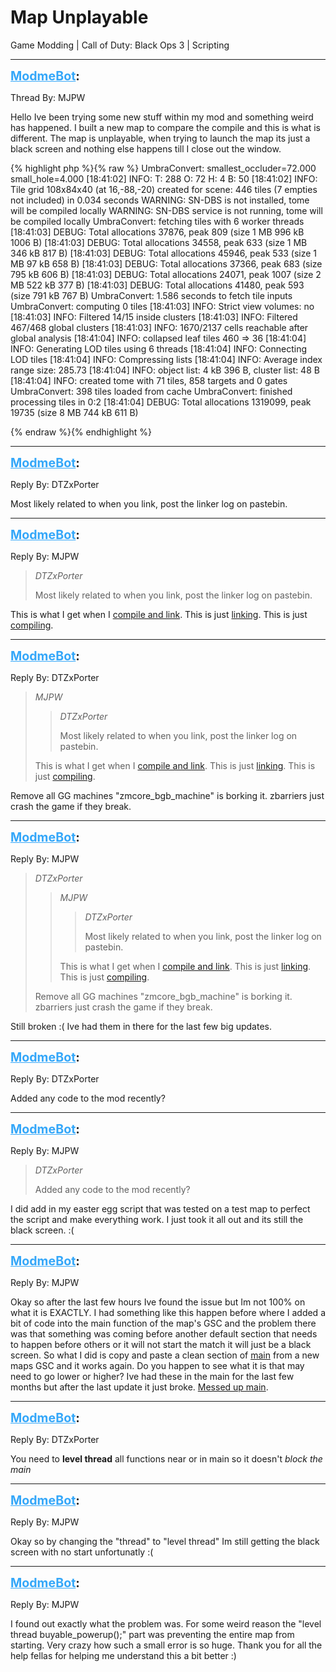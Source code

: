 # Map Unplayable
Game Modding | Call of Duty: Black Ops 3 | Scripting

---
<strong style="font-size: 1.4em;"><span style="text-decoration: underline;text-decoration-color: #34a7f9;"><span style="color:#34a7f9;">ModmeBot</span></span>:</strong>

<p>Thread By: MJPW<br /><p style="text-align:left;">Hello Ive been trying some new stuff within my mod and something weird has happened. I built a new map to compare the compile and this is what is different. The map is unplayable, when trying to launch the map its just a black screen and nothing else happens till I close out the window.</p><p style="text-align:left;"></p>{% highlight php %}{% raw %}
UmbraConvert: smallest_occluder=72.000 small_hole=4.000
[18:41:02] INFO: T: 288 O: 72 H: 4 B: 50
[18:41:02] INFO: Tile grid 108x84x40 (at 16,-88,-20) created for scene: 446 tiles (7 empties not included) in 0.034 seconds
WARNING: SN-DBS is not installed, tome will be compiled locally
WARNING: SN-DBS service is not running, tome will be compiled locally
UmbraConvert: fetching tiles with 6 worker threads
[18:41:03] DEBUG: Total allocations 37876, peak 809 (size 1 MB 996 kB 1006 B)
[18:41:03] DEBUG: Total allocations 34558, peak 633 (size 1 MB 346 kB 817 B)
[18:41:03] DEBUG: Total allocations 45946, peak 533 (size 1 MB 97 kB 658 B)
[18:41:03] DEBUG: Total allocations 37366, peak 683 (size 795 kB 606 B)
[18:41:03] DEBUG: Total allocations 24071, peak 1007 (size 2 MB 522 kB 377 B)
[18:41:03] DEBUG: Total allocations 41480, peak 593 (size 791 kB 767 B)
UmbraConvert: 1.586 seconds to fetch tile inputs
UmbraConvert: computing 0 tiles
[18:41:03] INFO: Strict view volumes: no
[18:41:03] INFO: Filtered 14/15 inside clusters
[18:41:03] INFO: Filtered 467/468 global clusters
[18:41:03] INFO: 1670/2137 cells reachable after global analysis
[18:41:04] INFO: collapsed leaf tiles 460 =&gt; 36
[18:41:04] INFO: Generating LOD tiles using 6 threads
[18:41:04] INFO: Connecting LOD tiles
[18:41:04] INFO: Compressing lists
[18:41:04] INFO: Average index range size: 285.73
[18:41:04] INFO: object list: 4 kB 396 B, cluster list: 48 B
[18:41:04] INFO: created tome with 71 tiles, 858 targets and 0 gates
UmbraConvert: 398 tiles loaded from cache
UmbraConvert: finished processing tiles in 0:2
[18:41:04] DEBUG: Total allocations 1319099, peak 19735 (size 8 MB 744 kB 611 B)

{% endraw %}{% endhighlight %}
</p>

---
<strong style="font-size: 1.4em;"><span style="text-decoration: underline;text-decoration-color: #34a7f9;"><span style="color:#34a7f9;">ModmeBot</span></span>:</strong>

<p>Reply By: DTZxPorter<br /><p style="text-align:left;">Most likely related to when you link, post the linker log on pastebin.</p></p>

---
<strong style="font-size: 1.4em;"><span style="text-decoration: underline;text-decoration-color: #34a7f9;"><span style="color:#34a7f9;">ModmeBot</span></span>:</strong>

<p>Reply By: MJPW<br /><blockquote><em>DTZxPorter</em><p style="text-align:left;">Most likely related to when you link, post the linker log on pastebin.</p></blockquote><p style="text-align:left;">This is what I get when I <a href="http://pastebin.com/h2Vx3q7e">compile and link</a>. This is just <a href="http://pastebin.com/ncrATLBT">linking</a>. This is just <a href="http://pastebin.com/DmUdnu9X">compiling</a>.</p></p>

---
<strong style="font-size: 1.4em;"><span style="text-decoration: underline;text-decoration-color: #34a7f9;"><span style="color:#34a7f9;">ModmeBot</span></span>:</strong>

<p>Reply By: DTZxPorter<br /><blockquote><em>MJPW</em><blockquote><em>DTZxPorter</em><p style="text-align:left;">Most likely related to when you link, post the linker log on pastebin.</p></blockquote><p style="text-align:left;">This is what I get when I <a href="http://pastebin.com/h2Vx3q7e">compile and link</a>. This is just <a href="http://pastebin.com/ncrATLBT">linking</a>. This is just <a href="http://pastebin.com/DmUdnu9X">compiling</a>.</p></blockquote><p style="text-align:left;">Remove all GG machines &quot;zmcore_bgb_machine&quot; is borking it. zbarriers just crash the game if they break.</p></p>

---
<strong style="font-size: 1.4em;"><span style="text-decoration: underline;text-decoration-color: #34a7f9;"><span style="color:#34a7f9;">ModmeBot</span></span>:</strong>

<p>Reply By: MJPW<br /><blockquote><em>DTZxPorter</em><blockquote><em>MJPW</em><blockquote><em>DTZxPorter</em><p style="text-align:left;">Most likely related to when you link, post the linker log on pastebin.</p></blockquote><p style="text-align:left;">This is what I get when I <a href="http://pastebin.com/h2Vx3q7e">compile and link</a>. This is just <a href="http://pastebin.com/ncrATLBT">linking</a>. This is just <a href="http://pastebin.com/DmUdnu9X">compiling</a>.</p></blockquote><p style="text-align:left;">Remove all GG machines &quot;zmcore_bgb_machine&quot; is borking it. zbarriers just crash the game if they break.</p></blockquote><p style="text-align:left;">Still broken :( Ive had them in there for the last few big updates.</p></p>

---
<strong style="font-size: 1.4em;"><span style="text-decoration: underline;text-decoration-color: #34a7f9;"><span style="color:#34a7f9;">ModmeBot</span></span>:</strong>

<p>Reply By: DTZxPorter<br /><p style="text-align:left;">Added any code to the mod recently?</p><p style="text-align:left;"></p></p>

---
<strong style="font-size: 1.4em;"><span style="text-decoration: underline;text-decoration-color: #34a7f9;"><span style="color:#34a7f9;">ModmeBot</span></span>:</strong>

<p>Reply By: MJPW<br /><blockquote><em>DTZxPorter</em><p style="text-align:left;">Added any code to the mod recently?</p><p style="text-align:left;"></p></blockquote><p style="text-align:left;">I did add in my easter egg script that was tested on a test map to perfect the script and make everything work. I just took it all out and its still the black screen. :(</p></p>

---
<strong style="font-size: 1.4em;"><span style="text-decoration: underline;text-decoration-color: #34a7f9;"><span style="color:#34a7f9;">ModmeBot</span></span>:</strong>

<p>Reply By: MJPW<br /><p style="text-align:left;">Okay so after the last few hours Ive found the issue but Im not 100% on what it is EXACTLY. I had something like this happen before where I added a bit of code into the main function of the map&#39;s GSC and the problem there was that something was coming before another default section that needs to happen before others or it will not start the match it will just be a black screen. So what I did is copy and paste a clean section of <a href="http://pastebin.com/BAEM0qQR">main</a> from a new maps GSC and it works again. Do you happen to see what it is that may need to go lower or higher? Ive had these in the main for the last few months but after the last update it just broke. <a href="http://pastebin.com/H4LypnP4">Messed up main</a>.</p></p>

---
<strong style="font-size: 1.4em;"><span style="text-decoration: underline;text-decoration-color: #34a7f9;"><span style="color:#34a7f9;">ModmeBot</span></span>:</strong>

<p>Reply By: DTZxPorter<br /><p style="text-align:left;">You need to <strong>level thread</strong> all functions near or in main so it doesn&#39;t <em>block the main</em></p></p>

---
<strong style="font-size: 1.4em;"><span style="text-decoration: underline;text-decoration-color: #34a7f9;"><span style="color:#34a7f9;">ModmeBot</span></span>:</strong>

<p>Reply By: MJPW<br /><p style="text-align:left;">Okay so by changing the &quot;thread&quot; to &quot;level thread&quot; Im still getting the black screen with no start unfortunatly :(</p></p>

---
<strong style="font-size: 1.4em;"><span style="text-decoration: underline;text-decoration-color: #34a7f9;"><span style="color:#34a7f9;">ModmeBot</span></span>:</strong>

<p>Reply By: MJPW<br /><p style="text-align:left;">I found out exactly what the problem was. For some weird reason the &quot;level thread buyable_powerup();&quot; part was preventing the entire map from starting. Very crazy how such a small error is so huge. Thank you for all the help fellas for helping me understand this a bit better :)</p></p>
